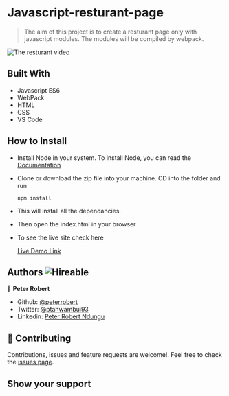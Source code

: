 # Javascript-resturant-page

> The aim of this project is to create a resturant page only with javascript modules. The modules will be compiled by webpack.



![The resturant video](assets/alt.gif)



## Built With

- Javascript ES6
- WebPack
- HTML
- CSS
- VS Code


## How to Install

- Install Node in your system. To install Node, you can read the [Documentation](https://nodejs.org/en/download/package-manager/)
- Clone or download the zip file into your machine. CD into the folder and run
    ``` 
   npm install

    ``` 
- This will install all the dependancies.

- Then open the index.html in your browser

- To see the live site check here

   [Live Demo Link](https://rawcdn.githack.com/peterrobert/Javascript-resturant-page/7364c9e1e691c2dc68d562214dc2a378a1fad41f/dist/index.html)


## Authors  ![Hireable](https://img.shields.io/badge/HIREABLE-YES-yellowgreen&?style=for-the-badge)

👤 **Peter Robert**

- Github: [@peterrobert](https://github.com/peterrobert)
- Twitter: [@ptahwambui93](https://twitter.com/Ptahwambui93)
- Linkedin: [Peter Robert Ndungu](https://www.linkedin.com/in/peter-rob-ndungu/)


## 🤝 Contributing

Contributions, issues and feature requests are welcome!. Feel free to check the [issues page](issues/).

## Show your support